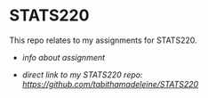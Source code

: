 # STATS220

This repo relates to my assignments for STATS220.

- *info about assignment*

- *direct link to my STATS220 repo: https://github.com/tabithamadeleine/STATS220* 
